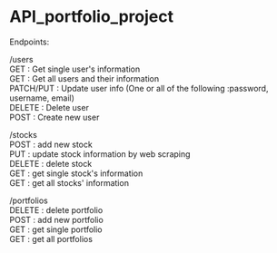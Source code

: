 # API_portfolio_project

Endpoints:  

/users  
GET : Get single user's information  
GET : Get all users and their information  
PATCH/PUT : Update user info (One or all of the following :password, username, email)  
DELETE : Delete user  
POST : Create new user  
  
/stocks  
POST : add new stock    
PUT : update stock information by web scraping  
DELETE : delete stock  
GET : get single stock's information  
GET : get all stocks' information  

/portfolios  
DELETE : delete portfolio  
POST : add new portfolio  
GET : get single portfolio  
GET : get all portfolios  

